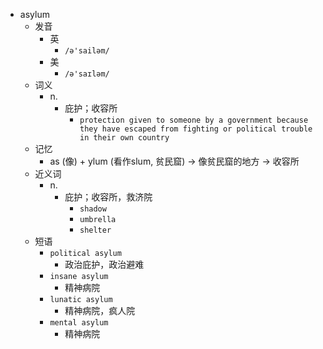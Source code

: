 - asylum
  - 发音
    - 英
      - `/ə'sailəm/`
    - 美
      - `/ə'saɪləm/`
  - 词义
    - n.
      - 庇护；收容所
        - `protection given to someone by a government because they have escaped from fighting or political trouble in their own country`
  - 记忆
    - as (像) + ylum (看作slum, 贫民窟) → 像贫民窟的地方 → 收容所
  - 近义词
    - n.
      - 庇护；收容所，救济院
        - `shadow`
        - `umbrella`
        - `shelter`
  - 短语
    - `political asylum`
      - 政治庇护，政治避难 
    - `insane asylum`
      - 精神病院 
    - `lunatic asylum`
      - 精神病院，疯人院 
    - `mental asylum`
      - 精神病院 
